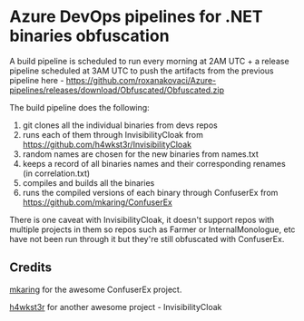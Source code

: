 # Azure DevOps pipelines for .NET binaries obfuscation

A build pipeline is scheduled to run every morning at 2AM UTC + a release pipeline scheduled at 3AM UTC to push the artifacts from the previous pipeline here - https://github.com/roxanakovaci/Azure-pipelines/releases/download/Obfuscated/Obfuscated.zip 

The build pipeline does the following:
1. git clones all the individual binaries from devs repos
2. runs each of them through InvisibilityCloak from https://github.com/h4wkst3r/InvisibilityCloak
3. random names are chosen for the new binaries from names.txt
4. keeps a record of all binaries names and their corresponding renames (in correlation.txt)
5. compiles and builds all the binaries
6. runs the compiled versions of each binary through ConfuserEx from https://github.com/mkaring/ConfuserEx

There is one caveat with InvisibilityCloak, it doesn't support repos with multiple projects in them so repos such as Farmer or InternalMonologue, etc have not been run through it but they're still obfuscated with ConfuserEx.

## Credits
[mkaring](https://github.com/mkaring) for the awesome ConfuserEx project.

[h4wkst3r](https://github.com/h4wkst3r) for another awesome project - InvisibilityCloak
